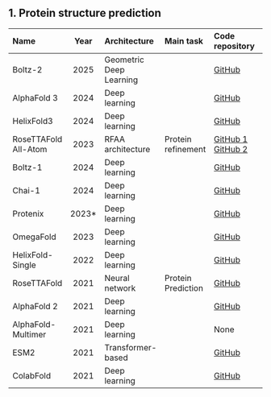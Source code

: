 ## 1. Protein structure prediction

| **Name**              | **Year** | **Architecture**                                | **Main task**                                | **Code repository**                                           | **Webserver**                                                                 | **Reference**                                                     |
|:----------------------|:--------:|:-----------------------------------------------|:--------------------------------------------------|:---------------------------------------------------------------|:-------------------------------------------------------------------------------|:------------------------------------------------------------------|
| Boltz-2               | 2025     | Geometric Deep Learning                        | | [GitHub](https://github.com/jwohlwend/boltz)                   | [Boltz-2/NVIDIA](https://build.nvidia.com/mit/boltz2)                          | [10.1101/2025.06.14.659707](10.1101/2025.06.14.659707)        |
| AlphaFold 3           | 2024     | Deep learning                                  | | [GitHub](https://github.com/google-deepmind/alphafold3)        | [AlphaFold Server](https://alphafoldserver.com/)                               | [10.1038/s41586-024-07487-w](https://doi.org/10.1038/s41586-024-07487-w)     |
| HelixFold3            | 2024     | Deep learning                                  | | [GitHub](https://github.com/PaddlePaddle/PaddleHelix)          | [HelixFold3](https://paddlehelix.baidu.com/app/all/helixfold3/forecast)        | [arXiv:2408.16975](https://arxiv.org/abs/2408.16975)                         |
| RoseTTAFold All-Atom  | 2023     | RFAA architecture        | Protein refinement| [GitHub 1](https://github.com/baker-laboratory/RoseTTAFold-All-Atom)<br>[GitHub 2](https://github.com/baker-laboratory/rf_diffusion_all_atom) | [Neurosnap](https://neurosnap.ai/service/RoseTTAFold%20All-Atom)                              | [10.1126/science.adl2528](https://doi.org/10.1126/science.adl2528)       |
| Boltz-1               | 2024     | Deep learning                                  | | [GitHub](https://github.com/jwohlwend/boltz)                   | [Neurosnap](https://neurosnap.ai/service/Boltz-1%20(AlphaFold3))               | [10.1101/2024.11.19.624167](https://doi.org/10.1101/2024.11.19.624167)       |
| Chai-1                | 2024     | Deep learning                                  | | [GitHub](https://github.com/chaidiscovery/chai-lab)            | [Chai Lab](https://lab.chaidiscovery.com/)                                     | [10.1101/2024.10.10.615955](https://doi.org/10.1101/2024.10.10.615955)       |
| Protenix              | 2023*    | Deep learning                                  | | [GitHub](https://github.com/bytedance/Protenix)                | None                                                                           | [Technical Report](https://github.com/bytedance/Protenix/blob/main/Protenix_Technical_Report.pdf) |
| OmegaFold             | 2023     | Deep learning                                  | | [GitHub](https://github.com/HeliXon/OmegaFold)                 | None                                                                           | [s41467-023-37139-y](https://doi.org/10.1038/s41467-023-37139-y)             |
| HelixFold-Single      | 2022     | Deep learning                                  | | [GitHub](https://github.com/PaddlePaddle/PaddleHelix)          | [HelixFold-Single](https://paddlehelix.baidu.com/app/all/helixfold3/forecast)  | [arXiv:2207.13921](https://arxiv.org/abs/2207.13921)                         |
| RoseTTAFold           | 2021     | Neural network                                 | Protein Prediction| [GitHub](https://github.com/RosettaCommons/RoseTTAFold)        | [Robetta](https://robetta.bakerlab.org/)                                       | [10.1126/science.abj8754](https://doi.org/10.1126/science.abj8754)           |
| AlphaFold 2           | 2021     | Deep learning                                  | | [GitHub](https://github.com/google-deepmind/alphafold)         | None                                                                           | [10.1038/s41586-021-03819-2](https://doi.org/10.1038/s41586-021-03819-2)     |
| AlphaFold-Multimer    | 2021     | Deep learning                                  | | None                                                           | None                                                                           | [10.1101/2021.10.04.463034v2](https://doi.org/10.1101/2021.10.04.463034v2)   |
| ESM2                  | 2021     | Transformer-based                              | | [GitHub](https://github.com/facebookresearch/esm/tree/main)    | None                                                                           | [10.1073/pnas.2016239118](https://doi.org/10.1073/pnas.2016239118)          |
| ColabFold             | 2021     | Deep learning                                  | | [GitHub](https://github.com/sokrypton/ColabFold)               | None                                                                           | None                                                                 |










